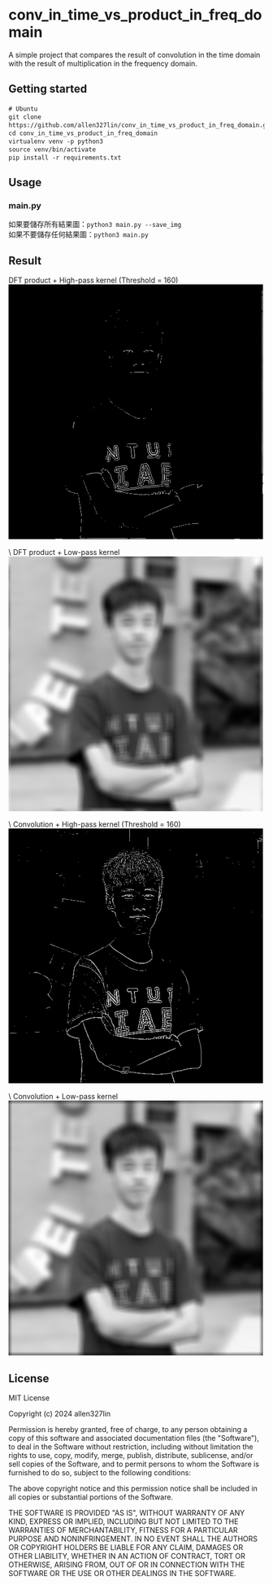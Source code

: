 # conv_in_time_vs_product_in_freq_domain
A simple project that compares the result of 
convolution in the time domain with 
the result of multiplication in the frequency domain. 


## Getting started
```
# Ubuntu
git clone https://github.com/allen327lin/conv_in_time_vs_product_in_freq_domain.git
cd conv_in_time_vs_product_in_freq_domain
virtualenv venv -p python3
source venv/bin/activate
pip install -r requirements.txt
```


## Usage
### main.py
如果要儲存所有結果圖：`python3 main.py --save_img` \
如果不要儲存任何結果圖：`python3 main.py`


## Result
DFT product + High-pass kernel (Threshold = 160)
![Result of DFT product, High-pass kernel.png](photos/results_using_profile_photo_501/Result%20of%20DFT%20product,%20High-pass%20kernel.png)

\ DFT product + Low-pass kernel
![Result of DFT product, Low-pass kernel.png](photos/results_using_profile_photo_501/Result%20of%20DFT%20product,%20Low-pass%20kernel.png)

\ Convolution + High-pass kernel (Threshold = 160)
![Result of Convolution, High-pass kernel.png](photos/results_using_profile_photo_501/Result%20of%20Convolution,%20High-pass%20kernel.png)

\ Convolution + Low-pass kernel
![Result of Convolution, Low-pass kernel.png](photos/results_using_profile_photo_501/Result%20of%20Convolution,%20Low-pass%20kernel.png)


## License
MIT License

Copyright (c) 2024 allen327lin

Permission is hereby granted, free of charge, to any person obtaining a copy
of this software and associated documentation files (the "Software"), to deal
in the Software without restriction, including without limitation the rights
to use, copy, modify, merge, publish, distribute, sublicense, and/or sell
copies of the Software, and to permit persons to whom the Software is
furnished to do so, subject to the following conditions:

The above copyright notice and this permission notice shall be included in all
copies or substantial portions of the Software.

THE SOFTWARE IS PROVIDED "AS IS", WITHOUT WARRANTY OF ANY KIND, EXPRESS OR
IMPLIED, INCLUDING BUT NOT LIMITED TO THE WARRANTIES OF MERCHANTABILITY,
FITNESS FOR A PARTICULAR PURPOSE AND NONINFRINGEMENT. IN NO EVENT SHALL THE
AUTHORS OR COPYRIGHT HOLDERS BE LIABLE FOR ANY CLAIM, DAMAGES OR OTHER
LIABILITY, WHETHER IN AN ACTION OF CONTRACT, TORT OR OTHERWISE, ARISING FROM,
OUT OF OR IN CONNECTION WITH THE SOFTWARE OR THE USE OR OTHER DEALINGS IN THE
SOFTWARE.

